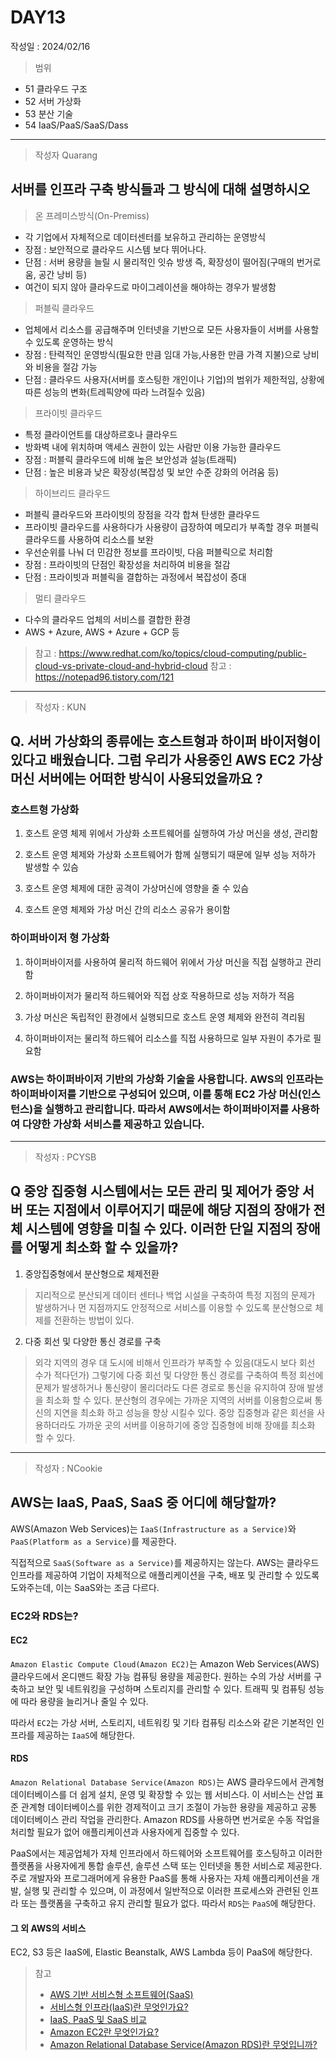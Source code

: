 # DAY13
작성일 : 2024/02/16

> 범위

- 51 클라우드 구조
- 52 서버 가상화
- 53 분산 기술
- 54 IaaS/PaaS/SaaS/Dass

---

> 작성자 Quarang

## 서버를 인프라 구축 방식들과 그 방식에 대해 설명하시오

> 온 프레미스방식(On-Premiss)
- 각 기업에서 자체적으로 데이터센터를 보유하고 관리하는 운영방식
- 장점 : 보안적으로 클라우드 시스템 보다 뛰어나다.
- 단점 : 서버 용량을 늘릴 시 물리적인 잇슈 방생 즉, 확장성이 떨어짐(구매의 번거로움, 공간 낭비 등)
- 여건이 되지 않아 클라우드로 마이그레이션을 해야하는 경우가 발생함

> 퍼블릭 클라우드

- 업체에서 리소스를 공급해주며 인터넷을 기반으로 모든 사용자들이 서버를 사용할 수 있도록 운영하는 방식
- 장점 : 탄력적인 운영방식(필요한 만큼 임대 가능,사용한 만큼 가격 지불)으로 낭비와 비용을 절감 가능
- 단점 : 클라우드 사용자(서버를 호스팅한 개인이나 기업)의 범위가 제한적임, 상황에 따른 성능의 변화(트레픽양에 따라 느려질수 있음)

> 프라이빗 클라우드

- 특정 클라이언트를 대상하르호나 클라우드
- 방화벽 내에 위치하며 액세스 권한이 있는 사람만 이용 가능한 클라우드
- 장점 : 퍼블릭 클라우드에 비해 높은 보안성과 설능(트래픽)
- 단점 : 높은 비용과 낮은 확장성(복잡성 및 보안 수준 강화의 어려움 등)

> 하이브리드 클라우드

- 퍼블릭 클라우드와 프라이빗의 장점을 각각 합쳐 탄생한 클라우드
- 프라이빗 클라우드를 사용하다가 사용량이 급장하여 메모리가 부족할 경우 퍼블릭 클라우드를 사용하여 리소스를 보완
- 우선순위를 나눠 더 민감한 정보를 프라이빗, 다음 퍼블릭으로 처리함
- 장점 : 프라이빗의 단점인 확장성을 처리하여 비용을 절감
- 단점 : 프라이빗과 퍼블릭을 결합하는 과정에서 복잡성이 증대

> 멀티 클라우드

- 다수의 클라우드 업체의 서비스를 결합한 환경
- AWS + Azure, AWS + Azure + GCP 등

> 참고 : https://www.redhat.com/ko/topics/cloud-computing/public-cloud-vs-private-cloud-and-hybrid-cloud
> 참고 : https://notepad96.tistory.com/121

--- 

> 작성자 : KUN

## Q. 서버 가상화의 종류에는 호스트형과 하이퍼 바이저형이 있다고 배웠습니다. 그럼 우리가 사용중인 AWS EC2 가상머신 서버에는 어떠한 방식이 사용되었을까요 ?

### 호스트형 가상화

1. 호스트 운영 체제 위에서 가상화 소프트웨어를 실행하여 가상 머신을 생성, 관리함

2. 호스트 운영 체제와 가상화 소프트웨어가 함께 실행되기 때문에 일부 성능 저하가 발생할 수 있슴
   
3. 호스트 운영 체제에 대한 공격이 가상머신에 영향을 줄 수 있슴
   
4. 호스트 운영 체제와 가상 머신 간의 리소스 공유가 용이함

### 하이퍼바이저 형 가상화

1. 하이퍼바이저를 사용하여 물리적 하드웨어 위에서 가상 머신을 직접 실행하고 관리함

2.  하이퍼바이저가 물리적 하드웨어와 직접 상호 작용하므로 성능 저하가 적음

3.  가상 머신은 독립적인 환경에서 실행되므로 호스트 운영 체제와 완전히 격리됨

4. 하이퍼바이저는 물리적 하드웨어 리소스를 직접 사용하므로 일부 자원이 추가로 필요함


### AWS는 하이퍼바이저 기반의 가상화 기술을 사용합니다. AWS의 인프라는 하이퍼바이저를 기반으로 구성되어 있으며, 이를 통해 EC2 가상 머신(인스턴스)을 실행하고 관리합니다. 따라서 AWS에서는 하이퍼바이저를 사용하여 다양한 가상화 서비스를 제공하고 있습니다.

--- 

> 작성자 : PCYSB
## Q 중앙 집중형 시스템에서는 모든 관리 및 제어가 중앙 서버 또는 지점에서 이루어지기 때문에 해당 지점의 장애가 전체 시스템에 영향을 미칠 수 있다. 이러한 단일 지점의 장애를 어떻게 최소화 할 수 있을까?

1. 중앙집중형에서 분산형으로 체제전환
> 지리적으로 분산되게 데이터 센터나 백업 시설을 구축하여 특정 지점의 문제가 발생하거나 먼 지점까지도 안정적으로 서비스를 이용할 수 있도록 분산형으로 체제를 전환하는 방법이 있다.

2. 다중 회선 및 다양한 통신 경로를 구축
> 외각 지역의 경우 대 도시에 비해서 인프라가 부족할 수 있음(대도시 보다 회선 수가 적다던가) 그렇기에 다중 회선 및 다양한 통신 경로를 구축하여 특정 회선에 문제가 발생하거나 통신량이 몰리더라도 다른 경로로 통신을 유지하여 장애 발생을 최소화 할 수 있다.
분산형의 경우에는 가까운 지역의 서버를 이용함으로써 통신의 지연을 최소화 하고 성능을 향상 시킬수 있다. 중앙 집중형과 같은 회선을 사용하더라도 가까운 곳의 서버를 이용하기에 중앙 집중형에 비해 장애를 최소화 할 수 있다.
--- 

> 작성자 : NCookie

## AWS는 IaaS, PaaS, SaaS 중 어디에 해당할까?

AWS(Amazon Web Services)는 `IaaS(Infrastructure as a Service)`와 `PaaS(Platform as a Service)`를 제공한다. 

직접적으로 `SaaS(Software as a Service)`를 제공하지는 않는다. AWS는 클라우드 인프라를 제공하여 기업이 자체적으로 애플리케이션을 구축, 배포 및 관리할 수 있도록 도와주는데, 이는 SaaS와는 조금 다르다.

### EC2와 RDS는?

#### EC2

`Amazon Elastic Compute Cloud(Amazon EC2)`는 Amazon Web Services(AWS) 클라우드에서 온디맨드 확장 가능 컴퓨팅 용량을 제공한다. 원하는 수의 가상 서버를 구축하고 보안 및 네트워킹을 구성하며 스토리지를 관리할 수 있다. 트래픽 및 컴퓨팅 성능에 따라 용량을 늘리거나 줄일 수 있다.

따라서 `EC2`는 가상 서버, 스토리지, 네트워킹 및 기타 컴퓨팅 리소스와 같은 기본적인 인프라를 제공하는 `IaaS`에 해당한다. 

#### RDS

`Amazon Relational Database Service(Amazon RDS)`는 AWS 클라우드에서 관계형 데이터베이스를 더 쉽게 설치, 운영 및 확장할 수 있는 웹 서비스다. 이 서비스는 산업 표준 관계형 데이터베이스를 위한 경제적이고 크기 조절이 가능한 용량을 제공하고 공통 데이터베이스 관리 작업을 관리한다. Amazon RDS를 사용하면 번거로운 수동 작업을 처리할 필요가 없어 애플리케이션과 사용자에게 집중할 수 있다.

PaaS에서는 제공업체가 자체 인프라에서 하드웨어와 소프트웨어를 호스팅하고 이러한 플랫폼을 사용자에게 통합 솔루션, 솔루션 스택 또는 인터넷을 통한 서비스로 제공한다. 주로 개발자와 프로그래머에게 유용한 PaaS를 통해 사용자는 자체 애플리케이션을 개발, 실행 및 관리할 수 있으며, 이 과정에서 일반적으로 이러한 프로세스와 관련된 인프라 또는 플랫폼을 구축하고 유지 관리할 필요가 없다. 따라서 `RDS`는 `PaaS`에 해당한다.

#### 그 외 AWS의 서비스

EC2, S3 등은 IaaS에, Elastic Beanstalk, AWS Lambda 등이 PaaS에 해당한다.

> 참고
> - [AWS 기반 서비스형 소프트웨어(SaaS)](https://aws.amazon.com/ko/saas/)
> - [서비스형 인프라(IaaS)란 무엇인가요?](https://aws.amazon.com/ko/what-is/iaas/)
> - [IaaS, PaaS 및 SaaS 비교](https://www.redhat.com/ko/topics/cloud-computing/iaas-vs-paas-vs-saas)
> - [Amazon EC2란 무엇인가요?](https://docs.aws.amazon.com/ko_kr/AWSEC2/latest/UserGuide/concepts.html)
> - [Amazon Relational Database Service(Amazon RDS)란 무엇입니까?](https://docs.aws.amazon.com/ko_kr/AmazonRDS/latest/UserGuide/Welcome.html)
